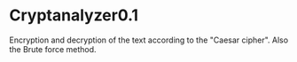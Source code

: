 # Cryptanalyzer0.1
Encryption and decryption of the text according to the "Caesar cipher". Also the Brute force method.
